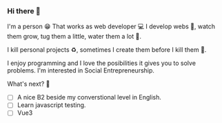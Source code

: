 ### Hi there 👋

<!--
**larizzatg/larizzatg** is a ✨ _special_ ✨ repository because its `README.md` (this file) appears on your GitHub profile.

Here are some ideas to get you started:
-->

I'm a person 😁
That works as web developer 💻
I develop webs 🌱, watch them grow, tug them a little, water them a lot 🌳. 

I kill personal projects ♻️, sometimes I create them before I kill them 🚀.

I enjoy programming and I love the posibilities it gives you to solve problems. 
I'm interested in Social Entrepreneurship. 

What's next? 🚋

- [ ] A nice B2 beside my converstional level in English.
- [ ] Learn javascript testing.
- [ ] Vue3
